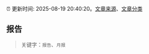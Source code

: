 :alarm_clock: 更新时间: 2025-08-19 20:40:20。[文章来源](/README.md)、[文章分类](/TAGS.md)

## 报告


> 关键字：`报告`、`月报`



